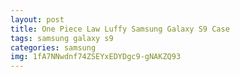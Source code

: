 ```yaml
---
layout: post
title: One Piece Law Luffy Samsung Galaxy S9 Case
tags: samsung galaxy s9
categories: samsung
img: 1fA7NNwdnf74ZSEYxEDYDgc9-gNAKZQ93
---
```

